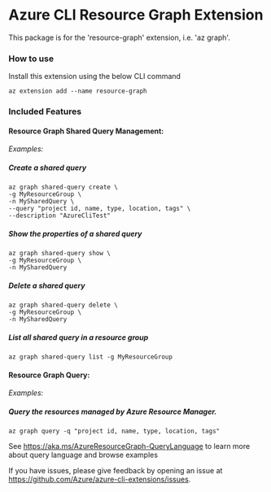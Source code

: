 # Azure CLI Resource Graph Extension #

This package is for the 'resource-graph' extension, i.e. 'az graph'.

### How to use ###
Install this extension using the below CLI command
```
az extension add --name resource-graph
```

### Included Features
#### Resource Graph Shared Query Management:
*Examples:*

##### Create a shared query

```
az graph shared-query create \
-g MyResourceGroup \
-n MySharedQuery \
--query "project id, name, type, location, tags" \
--description "AzureCliTest"
```

##### Show the properties of a shared query

```
az graph shared-query show \
-g MyResourceGroup \
-n MySharedQuery
```

##### Delete a shared query

```
az graph shared-query delete \
-g MyResourceGroup \
-n MySharedQuery
```

##### List all shared query in a resource group

```
az graph shared-query list -g MyResourceGroup
```

#### Resource Graph Query:
*Examples:*

##### Query the resources managed by Azure Resource Manager.

```
az graph query -q "project id, name, type, location, tags"
```

See https://aka.ms/AzureResourceGraph-QueryLanguage to learn more about query language and browse examples

If you have issues, please give feedback by opening an issue at https://github.com/Azure/azure-cli-extensions/issues.
